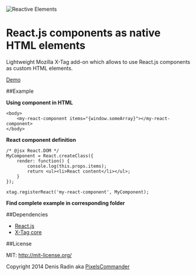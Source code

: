 ![Reactive Elements](http://pixelscommander.com/polygon/reactive-elements/assets/logo-reactive-elements-small.png "Reactive Elements")

React.js components as native HTML elements
===========================================

Lightweight Mozilla X-Tag add-on which allows to use React.js components as custom HTML elements.

[Demo](http://pixelscommander.com/polygon/reactive-elements/example/)

##Example

**Using component in HTML**

	<body>
		<my-react-component items="{window.someArray}"></my-react-component>
	</body>

**React component definition**

	/* @jsx React.DOM */
	MyComponent = React.createClass({
	    render: function() {
	    	console.log(this.props.items);
	        return <ul><li>React content</li></ul>;
	    }
	});
	
	xtag.registerReact('my-react-component', MyComponent);

**Find complete example in corresponding folder**
	
##Dependencies
- [React.js](https://github.com/facebook/react)
- [X-Tag core](https://github.com/x-tag/core)


##License

MIT: http://mit-license.org/

Copyright 2014 Denis Radin aka [PixelsCommander](http://pixelscommander.com)
